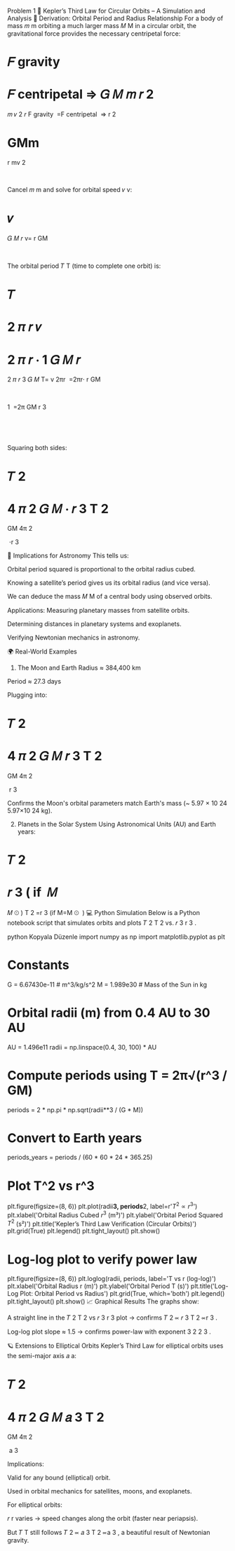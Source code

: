 Problem 1
🌌 Kepler’s Third Law for Circular Orbits – A Simulation and Analysis
📐 Derivation: Orbital Period and Radius Relationship
For a body of mass 
𝑚
m orbiting a much larger mass 
𝑀
M in a circular orbit, the gravitational force provides the necessary centripetal force:

𝐹
gravity
=
𝐹
centripetal
⇒
𝐺
𝑀
𝑚
𝑟
2
=
𝑚
𝑣
2
𝑟
F 
gravity
​
 =F 
centripetal
​
 ⇒ 
r 
2
 
GMm
​
 = 
r
mv 
2
 
​
 
Cancel 
𝑚
m and solve for orbital speed 
𝑣
v:

𝑣
=
𝐺
𝑀
𝑟
v= 
r
GM
​
 
​
 
The orbital period 
𝑇
T (time to complete one orbit) is:

𝑇
=
2
𝜋
𝑟
𝑣
=
2
𝜋
𝑟
⋅
1
𝐺
𝑀
𝑟
=
2
𝜋
𝑟
3
𝐺
𝑀
T= 
v
2πr
​
 =2πr⋅ 
r
GM
​
 
​
 
1
​
 =2π 
GM
r 
3
 
​
 
​
 
Squaring both sides:

𝑇
2
=
4
𝜋
2
𝐺
𝑀
⋅
𝑟
3
T 
2
 = 
GM
4π 
2
 
​
 ⋅r 
3
 
🌠 Implications for Astronomy
This tells us:

Orbital period squared is proportional to the orbital radius cubed.

Knowing a satellite’s period gives us its orbital radius (and vice versa).

We can deduce the mass 
𝑀
M of a central body using observed orbits.

Applications:
Measuring planetary masses from satellite orbits.

Determining distances in planetary systems and exoplanets.

Verifying Newtonian mechanics in astronomy.

🌍 Real-World Examples
1. The Moon and Earth
Radius ≈ 384,400 km

Period ≈ 27.3 days

Plugging into:

𝑇
2
=
4
𝜋
2
𝐺
𝑀
𝑟
3
T 
2
 = 
GM
4π 
2
 
​
 r 
3
 
Confirms the Moon's orbital parameters match Earth's mass (~
5.97
×
10
24
5.97×10 
24
  kg).

2. Planets in the Solar System
Using Astronomical Units (AU) and Earth years:

𝑇
2
=
𝑟
3
(
if 
𝑀
=
𝑀
⊙
)
T 
2
 =r 
3
 (if M=M 
⊙
​
 )
💻 Python Simulation
Below is a Python notebook script that simulates orbits and plots 
𝑇
2
T 
2
  vs. 
𝑟
3
r 
3
 .

python
Kopyala
Düzenle
import numpy as np
import matplotlib.pyplot as plt

# Constants
G = 6.67430e-11  # m^3/kg/s^2
M = 1.989e30     # Mass of the Sun in kg

# Orbital radii (m) from 0.4 AU to 30 AU
AU = 1.496e11
radii = np.linspace(0.4, 30, 100) * AU

# Compute periods using T = 2π√(r^3 / GM)
periods = 2 * np.pi * np.sqrt(radii**3 / (G * M))

# Convert to Earth years
periods_years = periods / (60 * 60 * 24 * 365.25)

# Plot T^2 vs r^3
plt.figure(figsize=(8, 6))
plt.plot(radii**3, periods**2, label=r'$T^2 \propto r^3$')
plt.xlabel('Orbital Radius Cubed $r^3$ (m³)')
plt.ylabel('Orbital Period Squared $T^2$ (s²)')
plt.title('Kepler’s Third Law Verification (Circular Orbits)')
plt.grid(True)
plt.legend()
plt.tight_layout()
plt.show()

# Log-log plot to verify power law
plt.figure(figsize=(8, 6))
plt.loglog(radii, periods, label='T vs r (log-log)')
plt.xlabel('Orbital Radius r (m)')
plt.ylabel('Orbital Period T (s)')
plt.title('Log-Log Plot: Orbital Period vs Radius')
plt.grid(True, which='both')
plt.legend()
plt.tight_layout()
plt.show()
📈 Graphical Results
The graphs show:

A straight line in the 
𝑇
2
T 
2
  vs 
𝑟
3
r 
3
  plot → confirms 
𝑇
2
∝
𝑟
3
T 
2
 ∝r 
3
 .

Log-log plot slope ≈ 1.5 → confirms power-law with exponent 
3
2
2
3
​
 .

🪐 Extensions to Elliptical Orbits
Kepler’s Third Law for elliptical orbits uses the semi-major axis 
𝑎
a:

𝑇
2
=
4
𝜋
2
𝐺
𝑀
𝑎
3
T 
2
 = 
GM
4π 
2
 
​
 a 
3
 
Implications:

Valid for any bound (elliptical) orbit.

Used in orbital mechanics for satellites, moons, and exoplanets.

For elliptical orbits:

𝑟
r varies → speed changes along the orbit (faster near periapsis).

But 
𝑇
T still follows 
𝑇
2
∝
𝑎
3
T 
2
 ∝a 
3
 , a beautiful result of Newtonian gravity.

